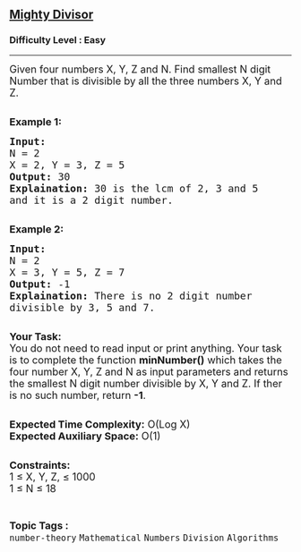 <h2><a href="https://www.geeksforgeeks.org/problems/the-mighty-divisible-number22312231/1?page=9&category=Mathematical&difficulty=Easy&sortBy=submissions">Mighty Divisor</a></h2><h3>Difficulty Level : Easy</h3><hr><div class="problems_problem_content__Xm_eO"><p><span style="font-size:18px">Given four numbers X, Y, Z and N. Find smallest N digit Number that is divisible by all the three numbers X, Y and Z.</span></p>

<p><br>
<strong><span style="font-size:18px">Example 1:</span></strong></p>

<pre><span style="font-size:18px"><strong>Input:</strong> 
N = 2
X = 2, Y = 3, Z = 5
<strong>Output:</strong> 30
<strong>Explaination:</strong> 30 is the lcm of 2, 3 and 5 
and it is a 2 digit number.</span></pre>

<p><br>
<strong><span style="font-size:18px">Example 2:</span></strong></p>

<pre><span style="font-size:18px"><strong>Input:</strong> 
N = 2
X = 3, Y = 5, Z = 7
<strong>Output:</strong> -1
<strong>Explaination:</strong> There is no 2 digit number 
divisible by 3, 5 and 7.</span></pre>

<p><br>
<span style="font-size:18px"><strong>Your Task:</strong><br>
You do&nbsp;not need to read input or print anything. Your task is to complete the function <strong>minNumber()</strong> which takes the four number X, Y, Z and N as input parameters and returns the smallest N digit number divisible by X, Y and Z. If ther is no such number, return <strong>-1</strong>.</span></p>

<p><br>
<span style="font-size:18px"><strong>Expected Time Complexity:</strong> O(Log X)<br>
<strong>Expected Auxiliary Space:</strong> O(1)</span></p>

<p><br>
<span style="font-size:18px"><strong>Constraints:</strong><br>
1 ≤ X, Y, Z, ≤ 1000<br>
1 ≤ N ≤ 18</span></p>
</div><br><p><span style=font-size:18px><strong>Topic Tags : </strong><br><code>number-theory</code>&nbsp;<code>Mathematical</code>&nbsp;<code>Numbers</code>&nbsp;<code>Division</code>&nbsp;<code>Algorithms</code>&nbsp;